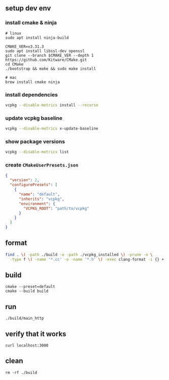 ## setup dev env

### install cmake & ninja

```
# linux
sudo apt install ninja-build

CMAKE_VER=v3.31.3
sudo apt install libssl-dev openssl
git clone --branch $CMAKE_VER --depth 1 https://github.com/Kitware/CMake.git
cd CMake
./bootstrap && make && sudo make install

# mac
brew install cmake ninja
```

### install dependencies

```bash
vcpkg --disable-metrics install --recurse
```

### update vcpkg baseline

```bash
vcpkg --disable-metrics x-update-baseline
```

### show package versions

```bash
vcpkg --disable-metrics list
```

### create `CMakeUserPresets.json`

```json
{
  "version": 2,
  "configurePresets": [
    {
      "name": "default",
      "inherits": "vcpkg",
      "environment": {
        "VCPKG_ROOT": "path/to/vcpkg"
      }
    }
  ]
}
```

## format

```bash
find . \( -path ./build -o -path ./vcpkg_installed \) -prune -o \
  -type f \( -name '*.cc' -o -name '*.h' \) -exec clang-format -i {} +
```

## build

```
cmake --preset=default
cmake --build build
```

## run

```
./build/main_http
```

## verify that it works

```
curl localhost:3000
```

## clean

```
rm -rf ./build
```
